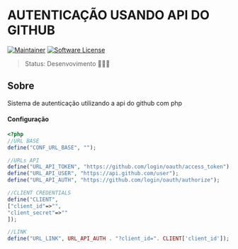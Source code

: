  # AUTENTICAÇÃO USANDO API DO GITHUB
 
[![Maintainer](http://img.shields.io/badge/maintainer-@railanbernardo-blue.svg?style=flat-square)](https://twitter.com/railanbernardo)
[![Software License](https://img.shields.io/badge/license-MIT-brightgreen.svg?style=flat-square)](LICENSE)

> Status: Desenvovimento 👨🏻‍💻

 ## Sobre
 
Sistema de autenticação utilizando a api do github com php


#### Configuração

```php
<?php
//URL BASE
define("CONF_URL_BASE", "");

//URLs API
define("URL_API_TOKEN", "https://github.com/login/oauth/access_token");
define("URL_API_USER", "https://api.github.com/user");
define("URL_API_AUTH", "https://github.com/login/oauth/authorize");

//CLIENT CREDENTIALS
define("CLIENT",
["client_id"=>"",
"client_secret"=>""
]);

//LINK
define("URL_LINK", URL_API_AUTH . "?client_id=". CLIENT['client_id']);
```
